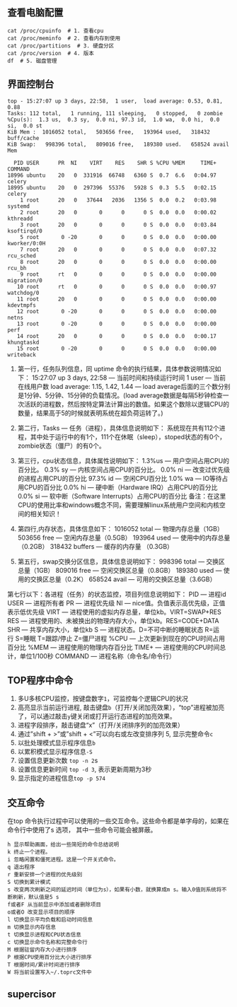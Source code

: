 ## 查看电脑配置
```
cat /proc/cpuinfo  # 1. 查看cpu
cat /proc/meminfo  # 2. 查看内存到使用
cat /proc/partitions  # 3. 硬盘分区
cat /proc/version  # 4. 版本
df  # 5. 磁盘管理
```

## 界面控制台
```
top - 15:27:07 up 3 days, 22:58,  1 user,  load average: 0.53, 0.81, 0.88  
Tasks: 112 total,   1 running, 111 sleeping,   0 stopped,   0 zombie
%Cpu(s):  1.3 us,  0.3 sy,  0.0 ni, 97.3 id,  1.0 wa,  0.0 hi,  0.0 si,  0.0 st
KiB Mem :  1016052 total,   503656 free,   193964 used,   318432 buff/cache
KiB Swap:   998396 total,   809016 free,   189380 used.   658524 avail Mem

  PID USER      PR  NI    VIRT    RES    SHR S %CPU %MEM     TIME+ COMMAND
18996 ubuntu    20   0  331916  66748   6360 S  0.7  6.6   0:04.97 celery
18995 ubuntu    20   0  297396  55376   5928 S  0.3  5.5   0:02.15 celery
    1 root      20   0   37644   2036   1356 S  0.0  0.2   0:03.98 systemd
    2 root      20   0       0      0      0 S  0.0  0.0   0:00.02 kthreadd
    3 root      20   0       0      0      0 S  0.0  0.0   0:03.84 ksoftirqd/0
    5 root       0 -20       0      0      0 S  0.0  0.0   0:00.00 kworker/0:0H
    7 root      20   0       0      0      0 S  0.0  0.0   0:07.32 rcu_sched
    8 root      20   0       0      0      0 S  0.0  0.0   0:00.00 rcu_bh
    9 root      rt   0       0      0      0 S  0.0  0.0   0:00.00 migration/0
   10 root      rt   0       0      0      0 S  0.0  0.0   0:00.97 watchdog/0
   11 root      20   0       0      0      0 S  0.0  0.0   0:00.00 kdevtmpfs
   12 root       0 -20       0      0      0 S  0.0  0.0   0:00.00 netns
   13 root       0 -20       0      0      0 S  0.0  0.0   0:00.00 perf
   14 root      20   0       0      0      0 S  0.0  0.0   0:00.17 khungtaskd
   15 root       0 -20       0      0      0 S  0.0  0.0   0:00.00 writeback
```
1. 第一行，任务队列信息，同 uptime 命令的执行结果，具体参数说明情况如下：
15:27:07 up 3 days, 22:58 — 当前时间和持续运行时间 
1 user — 当前在线用户数
load average: 1.15, 1.42, 1.44 — load average后面的三个数分别是1分钟、5分钟、15分钟的负载情况。(load average数据是每隔5秒钟检查一次活跃的进程数，然后按特定算法计算出的数值。如果这个数除以逻辑CPU的数量，结果高于5的时候就表明系统在超负荷运转了。)

2. 第二行，Tasks — 任务（进程），具体信息说明如下：
系统现在共有112个进程，其中处于运行中的有1个，111个在休眠（sleep），stoped状态的有0个，zombie状态（僵尸）的有0个。

3. 第三行，cpu状态信息，具体属性说明如下：
1.3%us — 用户空间占用CPU的百分比。
0.3% sy — 内核空间占用CPU的百分比。
0.0% ni — 改变过优先级的进程占用CPU的百分比
97.3% id — 空闲CPU百分比
1.0% wa — IO等待占用CPU的百分比
0.0% hi — 硬中断（Hardware IRQ）占用CPU的百分比
0.0% si — 软中断（Software Interrupts）占用CPU的百分比
备注：在这里CPU的使用比率和windows概念不同，需要理解linux系统用户空间和内核空间的相关知识！

4. 第四行,内存状态，具体信息如下：
1016052 total — 物理内存总量（1GB）
503656  free — 空闲内存总量（0.5GB）
193964 used — 使用中的内存总量（0.2GB）
318432 buffers — 缓存的内存量 （0.3GB）

5. 第五行，swap交换分区信息，具体信息说明如下：
998396 total — 交换区总量（1GB）
809016 free — 空闲交换区总量（0.8GB）
189380 used — 使用的交换区总量（0.2K）
658524 avail — 可用的交换区总量（3.6GB）

第七行以下：各进程（任务）的状态监控，项目列信息说明如下：
PID — 进程id
USER — 进程所有者
PR — 进程优先级
NI — nice值。负值表示高优先级，正值表示低优先级
VIRT — 进程使用的虚拟内存总量，单位kb。VIRT=SWAP+RES
RES — 进程使用的、未被换出的物理内存大小，单位kb。RES=CODE+DATA
SHR — 共享内存大小，单位kb
S — 进程状态。D=不可中断的睡眠状态 R=运行 S=睡眠 T=跟踪/停止 Z=僵尸进程
%CPU — 上次更新到现在的CPU时间占用百分比
%MEM — 进程使用的物理内存百分比
TIME+ — 进程使用的CPU时间总计，单位1/100秒
COMMAND — 进程名称（命令名/命令行）

## TOP程序中命令
1. 多U多核CPU监控，按键盘数字`1`，可监控每个逻辑CPU的状况
2. 高亮显示当前运行进程, 敲击键盘`b`（打开/关闭加亮效果），“top”进程被加亮了，可以通过敲击`y`键关闭或打开运行态进程的加亮效果。
3. 进程字段排序，敲击键盘“x”（打开/关闭排序列的加亮效果）
4. 通过”shift + >”或”shift + <”可以向右或左改变排序列
5, 显示完整命令`c`
6. 以批处理模式显示程序信息`b`
7. 以累积模式显示程序信息`-S`
8. 设置信息更新次数 `top -n 2`s
9. 设置信息更新时间 `top -d 3`, 表示更新周期为3秒
10. 显示指定的进程信息`top -p 574`

## 交互命令

在top 命令执行过程中可以使用的一些交互命令。这些命令都是单字母的，如果在命令行中使用了s 选项， 其中一些命令可能会被屏蔽。
```
h 显示帮助画面，给出一些简短的命令总结说明
k 终止一个进程。
i 忽略闲置和僵死进程。这是一个开关式命令。
q 退出程序
r 重新安排一个进程的优先级别
S 切换到累计模式
s 改变两次刷新之间的延迟时间（单位为s），如果有小数，就换算成m s。输入0值则系统将不断刷新，默认值是5 s
f或者F 从当前显示中添加或者删除项目
o或者O 改变显示项目的顺序
l 切换显示平均负载和启动时间信息
m 切换显示内存信息
t 切换显示进程和CPU状态信息
c 切换显示命令名称和完整命令行
M 根据驻留内存大小进行排序
P 根据CPU使用百分比大小进行排序
T 根据时间/累计时间进行排序
W 将当前设置写入~/.toprc文件中
```

## supercisor
